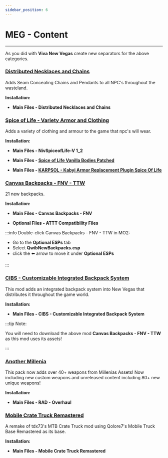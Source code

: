 ```yaml
---
sidebar_position: 6
---
```


# MEG - Content

---

As you did with **Viva New Vegas** create new separators for the above categories.

### [Distributed Necklaces and Chains](https://www.nexusmods.com/newvegas/mods/56198)

Adds Seam Concealing Chains and Pendants to all NPC's throughout the wasteland.

**Installation:**

- **Main Files - Distributed Necklaces and Chains**


### [Spice of Life - Variety Armor and Clothing](https://www.nexusmods.com/newvegas/mods/44476)

Adds a variety of clothing and armour to the game that npc's will wear.

**Installation:**

- **Main Files - NivSpiceofLife-V 1_2**

- **Main Files - [Spice of Life Vanilla Bodies Patched](https://drive.google.com/file/d/1FaDjdlibKwBb1ijmrlBNcS4zA2ji3OXc/view?usp=sharing)**

- **Main Files - [KARPSOL - Kabyi Armor Replacement Plugin Spice Of Life](https://www.nexusmods.com/newvegas/mods/75618?tab=files)**


### [Canvas Backpacks - FNV - TTW](https://www.nexusmods.com/newvegas/mods/71510)

21 new backpacks.

**Installation:**

- **Main Files - Canvas Backpacks - FNV**

- **Optional Files - ATTT Compatibility Files**

:::info Double-click Canvas Backpacks - FNV - TTW in MO2:

- Go to the **Optional ESPs** tab 
- Select **QwibNewBackpacks.esp**  
- click the ⬅️ arrow to move it under **Optional ESPs**

:::


### [CIBS - Customizable Integrated Backpack System](https://www.nexusmods.com/newvegas/mods/75218)

This mod adds an integrated backpack system into New Vegas that distributes it throughout the game world.

**Installation:**

- **Main Files - CIBS - Customizable Integrated Backpack System**

:::tip Note:

You will need to download the above mod **Canvas Backpacks - FNV - TTW** as this mod uses its assets!

:::

### [Another Millenia](https://www.nexusmods.com/newvegas/mods/76133)

This pack now adds over 40+ weapons from Millenias Assets! Now including new custom weapons and unreleased content including 80+ new unique weapons! 

**Installation:**

- **Main Files - RAD - Overhaul**


### [Mobile Crate Truck Remastered](https://www.nexusmods.com/newvegas/mods/81058)

A remake of tdx73's MTB Crate Truck mod using Qolore7's Mobile Truck Base Remastered as its base.

**Installation:**

- **Main Files - Mobile Crate Truck Remastered**
